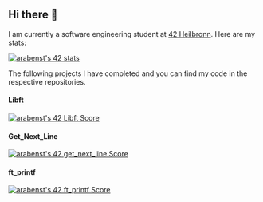 ## Hi there 👋

I am currently a software engineering student at [42 Heilbronn](https://www.42heilbronn.de/en/). Here are my stats:



[![arabenst's 42 stats](https://badge42.vercel.app/api/v2/clav54d3u00110fky9m2d889w/stats?cursusId=21&coalitionId=160)](https://github.com/JaeSeoKim/badge42)



The following projects I have completed and you can find my code in the respective repositories.


#### Libft

[![arabenst's 42 Libft Score](https://badge42.vercel.app/api/v2/clav54d3u00110fky9m2d889w/project/2829023)](https://github.com/JaeSeoKim/badge42)

#### Get_Next_Line

[![arabenst's 42 get_next_line Score](https://badge42.vercel.app/api/v2/clav54d3u00110fky9m2d889w/project/2862958)](https://github.com/JaeSeoKim/badge42)

#### ft_printf

[![arabenst's 42 ft_printf Score](https://badge42.vercel.app/api/v2/clav54d3u00110fky9m2d889w/project/2878534)](https://github.com/JaeSeoKim/badge42)

